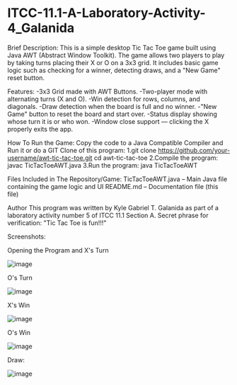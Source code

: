 # ITCC-11.1-A-Laboratory-Activity-4_Galanida

Brief Description:
This is a simple desktop Tic Tac Toe game built using Java AWT (Abstract Window Toolkit). The game allows two players to play by taking turns placing their X or O on a 3x3 grid. It includes basic game logic such as checking for a winner, detecting draws, and a "New Game" reset button.

Features:
-3x3 Grid made with AWT Buttons.
-Two-player mode with alternating turns (X and O).
-Win detection for rows, columns, and diagonals.
-Draw detection when the board is full and no winner.
-"New Game" button to reset the board and start over.
-Status display showing whose turn it is or who won.
-Window close support — clicking the X properly exits the app.

How To Run the Game:
Copy the code to a Java Compatible Compiler and Run it or do a 
GIT Clone of this program:
1.git clone https://github.com/your-username/awt-tic-tac-toe.git
cd awt-tic-tac-toe
2.Compile the program:
javac TicTacToeAWT.java
3.Run the program:
java TicTacToeAWT

Files Included in The Repository/Game:
TicTacToeAWT.java – Main Java file containing the game logic and UI
README.md – Documentation file (this file)

Author
This program was written by Kyle Gabriel T. Galanida as part of a laboratory activity number 5 of ITCC 11.1 Section A.
Secret phrase for verification: "Tic Tac Toe is fun!!!"


Screenshots: 


Opening the Program and X's Turn


![image](https://github.com/user-attachments/assets/384b4998-9e4d-439d-8edf-15a4474b9842)


O's Turn


![image](https://github.com/user-attachments/assets/4a1f250e-d92b-4790-9591-146a3f55b66f)


X's Win


![image](https://github.com/user-attachments/assets/8417fac5-83ea-4e68-baf1-94e36d9eb207)


O's Win


![image](https://github.com/user-attachments/assets/add3ca24-1763-43cb-b6c9-710774603df7)


Draw:


![image](https://github.com/user-attachments/assets/60a38f7f-76e9-4b2d-9b0b-d67defe0144f)



